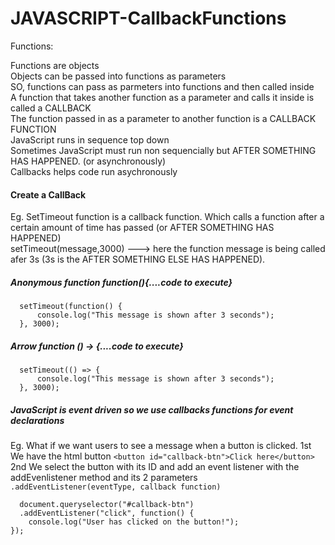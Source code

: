 # JAVASCRIPT-CallbackFunctions

Functions:
 
Functions are objects <br>
Objects can be passed into functions as parameters <br>
SO, functions can pass as parmeters into functions and then called inside <br>
A function that takes another function as a parameter and calls it inside is called a CALLBACK<br>
The function passed in as a parameter to another function is a CALLBACK FUNCTION<br>
JavaScript runs in sequence top down<br>
Sometimes JavaScript must run non sequencially but AFTER SOMETHING HAS HAPPENED. (or asynchronously) <br>
Callbacks helps code run asychronously<br>
#### Create a CallBack

Eg. SetTimeout function is a callback function. Which calls a function after a certain amount of time has passed (or AFTER SOMETHING HAS HAPPENED) <br>
setTimeout(message,3000) ---> here the function message is being called afer 3s (3s is the AFTER SOMETHING ELSE HAS HAPPENED).

##### Anonymous function          function(){....code to execute}

      setTimeout(function() {  
          console.log("This message is shown after 3 seconds");
      }, 3000);
##### Arrow function      () -> {....code to execute}

      setTimeout(() => { 
          console.log("This message is shown after 3 seconds");
      }, 3000);

##### JavaScript is event driven so we use callbacks functions for event declarations <br>

Eg. What if we want users to see a message when a button is clicked.
1st We have the html button
`<button id="callback-btn">Click here</button>`
2nd We select the button with its ID and add an event listener with the addEvenlistener method and its 2 parameters
`.addEventListener(eventType, callback function)`

      document.queryselector("#callback-btn")
      .addEventListener("click", function() {    
        console.log("User has clicked on the button!");
    });
      

